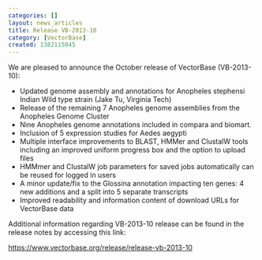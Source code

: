 ```yaml
---
categories: []
layout: news_articles
title: Release VB-2013-10
category: [VectorBase]
created: 1382115045
---
```

<p>We are pleased to announce the October release of VectorBase (VB-2013-10):<p>
<ul> <li>Updated genome assembly and annotations for Anopheles stephensi Indian Wild type strain (Jake Tu, Virginia Tech)</li> <li>Release of the remaining 7 Anopheles genome assemblies from the Anopheles Genome Cluster</li> <li>Nine Anopheles genome annotations included in compara and biomart.</li> <li>Inclusion of 5 expression studies for Aedes aegypti</li> <li>Multiple interface improvements to BLAST, HMMer and ClustalW tools including an improved uniform progress box and the option to upload files</li> <li>HMMmer and ClustalW job parameters for saved jobs automatically can be reused for logged in users</li> <li>A minor update/fix to the Glossina annotation impacting ten genes: 4 new additions and a split into 5 separate transcripts</li> <li>Improved readability and information content of download URLs for VectorBase data</li> </ul>

<p>Additional information regarding VB-2013-10 release can be found in the release notes by accessing this link:<p/> 

<a href="https://www.vectorbase.org/release/release-vb-2013-10">https://www.vectorbase.org/release/release-vb-2013-10</a>



